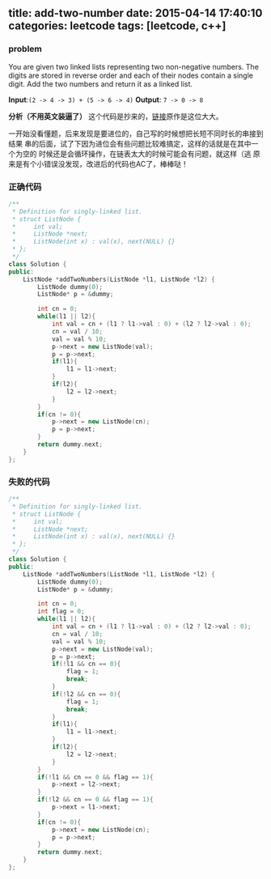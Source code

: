 title: add-two-number
date: 2015-04-14 17:40:10
categories: leetcode
tags: [leetcode, c++]
---
### problem 
You are given two linked lists representing two non-negative numbers. The digits are stored in reverse order and each of their nodes contain a single digit. Add the two numbers and return it as a linked list.

**Input**:`(2 -> 4 -> 3) + (5 -> 6 -> 4)`
**Output**: `7 -> 0 -> 8`

**分析（不用英文装逼了）**
这个代码是抄来的，[链接](https://github.com/haoel/leetcode)原作是这位大大。
<!--more-->
一开始没看懂题，后来发现是要进位的，自己写的时候想把长短不同时长的串接到结果
串的后面，试了下因为进位会有些问题比较难搞定，这样的话就是在其中一个为空的
时候还是会循环操作，在链表太大的时候可能会有问题，就这样（逃
原来是有个小错误没发现，改进后的代码也AC了，棒棒哒！

### 正确代码
```C++
/**
 * Definition for singly-linked list.
 * struct ListNode {
 *     int val;
 *     ListNode *next;
 *     ListNode(int x) : val(x), next(NULL) {}
 * };
 */
class Solution {
public:
    ListNode *addTwoNumbers(ListNode *l1, ListNode *l2) {
        ListNode dummy(0);
        ListNode* p = &dummy;

        int cn = 0;
        while(l1 || l2){
            int val = cn + (l1 ? l1->val : 0) + (l2 ? l2->val : 0);
            cn = val / 10;
            val = val % 10;
            p->next = new ListNode(val);
            p = p->next;
            if(l1){
                l1 = l1->next;
            }
            if(l2){
                l2 = l2->next;
            }
        }
        if(cn != 0){
            p->next = new ListNode(cn);
            p = p->next;
        }
        return dummy.next;
    }
};
```

### 失败的代码
```C++
/**
 * Definition for singly-linked list.
 * struct ListNode {
 *     int val;
 *     ListNode *next;
 *     ListNode(int x) : val(x), next(NULL) {}
 * };
 */
class Solution {
public:
    ListNode *addTwoNumbers(ListNode *l1, ListNode *l2) {
        ListNode dummy(0);
        ListNode* p = &dummy;

        int cn = 0;
        int flag = 0;
        while(l1 || l2){
            int val = cn + (l1 ? l1->val : 0) + (l2 ? l2->val : 0);
            cn = val / 10;
            val = val % 10;
            p->next = new ListNode(val);
            p = p->next;
            if(!l1 && cn == 0){
                flag = 1;
                break;
            }
            if(!l2 && cn == 0){
                flag = 1;
                break;
            }
            if(l1){
                l1 = l1->next;
            }
            if(l2){
                l2 = l2->next;
            }
        }
        if(!l1 && cn == 0 && flag == 1){
            p->next = l2->next;
        }
        if(!l2 && cn == 0 && flag == 1){
            p->next = l1->next;
        }
        if(cn != 0){
            p->next = new ListNode(cn);
            p = p->next;
        }
        return dummy.next;
    }
};
```

